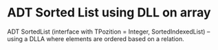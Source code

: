 # ADT Sorted List using DLL on array

ADT SortedList (interface with TPozition = Integer, SortedIndexedList) – using a DLLA where
elements are ordered based on a relation.
